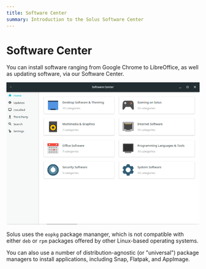 ```yaml
---
title: Software Center
summary: Introduction to the Solus Software Center
---
```


# Software Center

You can install software ranging from Google Chrome to LibreOffice, as well as updating software, via our Software Center.

![Software Center](solus-sc.jpg)

Solus uses the `eopkg` package mananger, which is not compatible with either `deb` or `rpm` packages offered by other Linux-based operating systems.

You can also use a number of distribution-agnostic (or "universal") package managers to install applications, including Snap, Flatpak, and AppImage.
